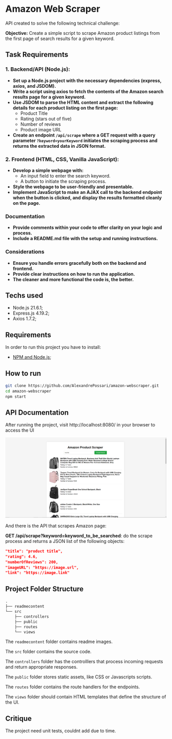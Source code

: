 # Amazon Web Scraper

API created to solve the following technical challenge:

**Objective:** Create a simple script to scrape Amazon product listings from the first page of search results for a given keyword.

## Task Requirements

### 1. Backend/API (Node.js):
- **Set up a Node.js project with the necessary dependencies (express, axios, and JSDOM).**
- **Write a script using axios to fetch the contents of the Amazon search results page for a given keyword.**
- **Use JSDOM to parse the HTML content and extract the following details for each product listing on the first page:**
  - Product Title
  - Rating (stars out of five)
  - Number of reviews
  - Product image URL
- **Create an endpoint `/api/scrape` where a GET request with a query parameter `?keyword=yourKeyword` initiates the scraping process and returns the extracted data in JSON format.**

### 2. Frontend (HTML, CSS, Vanilla JavaScript):
- **Develop a simple webpage with:**
  - An input field to enter the search keyword.
  - A button to initiate the scraping process.
- **Style the webpage to be user-friendly and presentable.**
- **Implement JavaScript to make an AJAX call to the backend endpoint when the button is clicked, and display the results formatted cleanly on the page.**

### Documentation

- **Provide comments within your code to offer clarity on your logic and process.**
- **Include a README.md file with the setup and running instructions.**

### Considerations

- **Ensure you handle errors gracefully both on the backend and frontend.**
- **Provide clear instructions on how to run the application.**
- **The cleaner and more functional the code is, the better.**

## Techs used
- Node.js 21.6.1;
- Express.js 4.19.2;
- Axios 1.7.2;

## Requirements

In order to run this project you have to install:

- [NPM and Node.js](https://docs.npmjs.com/downloading-and-installing-node-js-and-npm);

## How to run 

```bash
git clone https://github.com/AlexandrePossari/amazon-webscraper.git
cd amazon-webscraper
npm start
```

## API Documentation
After running the project, visit http://localhost:8080/ in your browser to access the UI

![UI](./readmecontent/homepage.png)

And there is the API that scrapes Amazon page:

**GET /api/scrape?keyword=keyword_to_be_searched**: do the scrape process and returns a JSON list of the following objects:

``` json
"title": "product title",
"rating": 4.6,
"numberOfReviews": 200,
"imageURL": "https://image.url",
"link": "https://image.link"
```

## Project Folder Structure
```
. 
├── readmecontent                            
└── src                                  
    ├── controllers                       
    ├── public                        
    ├── routes                            
    └── views                            
```

The `readmecontent` folder contains readme images.

The `src` folder contains the source code. 

The `controllers` folder has the controlllers that process incoming requests and return appropriate responses.

The `public` folder stores static assets, like CSS or Javascripts scripts.

The `routes` folder contains the route handlers for the endpoints.

The `views` folder should contain HTML templates that define the structure of the UI.

## Critique

The project need unit tests, couldnt add due to time.

